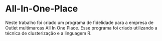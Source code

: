 # All-In-One-Place
Neste trabalho foi criado um programa de fidelidade para a empresa de Outlet multimarcas All In One Place. Esse programa foi criado utilizando a técnica de clusterização e a linguagem R.
